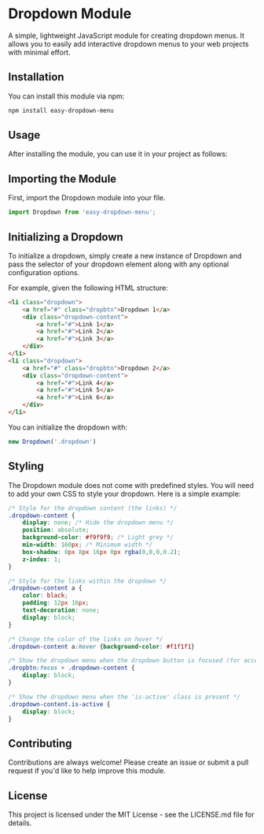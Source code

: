 # Dropdown Module

A simple, lightweight JavaScript module for creating dropdown menus. It allows you to easily add interactive dropdown menus to your web projects with minimal effort.

## Installation

You can install this module via npm:

```bash
npm install easy-dropdown-menu
```

## Usage
After installing the module, you can use it in your project as follows:

## Importing the Module
First, import the Dropdown module into your file.

```javascript
import Dropdown from 'easy-dropdown-menu';
```

## Initializing a Dropdown
To initialize a dropdown, simply create a new instance of Dropdown and pass the selector of your dropdown element along with any optional configuration options.

For example, given the following HTML structure:

```html
<li class="dropdown">
    <a href="#" class="dropbtn">Dropdown 1</a>
    <div class="dropdown-content">
        <a href="#">Link 1</a>
        <a href="#">Link 2</a>
        <a href="#">Link 3</a>
    </div>
</li>
<li class="dropdown">
    <a href="#" class="dropbtn">Dropdown 2</a>
    <div class="dropdown-content">
        <a href="#">Link 4</a>
        <a href="#">Link 5</a>
        <a href="#">Link 6</a>
    </div>
</li>
```

You can initialize the dropdown with:

```javascript
new Dropdown('.dropdown')
```

## Styling
The Dropdown module does not come with predefined styles. You will need to add your own CSS to style your dropdown. Here is a simple example:

```css
/* Style for the dropdown content (the links) */
.dropdown-content {
    display: none; /* Hide the dropdown menu */
    position: absolute;
    background-color: #f9f9f9; /* Light grey */
    min-width: 160px; /* Minimum width */
    box-shadow: 0px 8px 16px 0px rgba(0,0,0,0.2);
    z-index: 1;
}

/* Style for the links within the dropdown */
.dropdown-content a {
    color: black;
    padding: 12px 16px;
    text-decoration: none;
    display: block;
}

/* Change the color of the links on hover */
.dropdown-content a:hover {background-color: #f1f1f1}

/* Show the dropdown menu when the dropdown button is focused (for accessibility) */
.dropbtn:focus + .dropdown-content {
    display: block;
}

/* Show the dropdown menu when the 'is-active' class is present */
.dropdown-content.is-active {
    display: block;
}

```


## Contributing
Contributions are always welcome! Please create an issue or submit a pull request if you'd like to help improve this module.

## License
This project is licensed under the MIT License - see the LICENSE.md file for details.